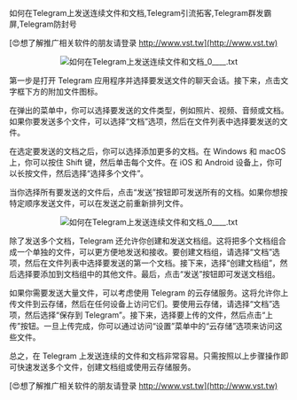 如何在Telegram上发送连续文件和文档,Telegram引流拓客,Telegram群发霸屏,Telegram防封号

[😍想了解推广相关软件的朋友请登录 http://www.vst.tw](http://www.vst.tw)

 <center><img src="https://vst.tw/MP4/tuiguang/png/8.png" alt="如何在Telegram上发送连续文件和文档_0____.txt"></center>

第一步是打开 Telegram 应用程序并选择要发送文件的聊天会话。接下来，点击文字框下方的附加文件图标。

在弹出的菜单中，你可以选择要发送的文件类型，例如照片、视频、音频或文档。如果你要发送多个文件，可以选择“文档”选项，然后在文件列表中选择要发送的文件。

在选定要发送的文档之后，你可以选择添加更多的文档。在 Windows 和 macOS 上，你可以按住 Shift 键，然后单击每个文件。在 iOS 和 Android 设备上，你可以长按文件，然后选择“选择多个文件”。

当你选择所有要发送的文件后，点击“发送”按钮即可发送所有的文档。如果你想按特定顺序发送文件，可以在发送之前重新排列文件。

 <center><img src="https://vst.tw/MP4/tuiguang/png/6.png" alt="如何在Telegram上发送连续文件和文档_0____.txt"></center>

除了发送多个文档，Telegram 还允许你创建和发送文档组。这将把多个文档组合成一个单独的文件，可以更方便地发送和接收。要创建文档组，请选择“文档”选项，然后在文件列表中选择要发送的第一个文档。接下来，选择“创建文档组”，然后选择要添加到文档组中的其他文件。最后，点击“发送”按钮即可发送文档组。

如果你需要发送大量文件，可以考虑使用 Telegram 的云存储服务。这将允许你上传文件到云存储，然后在任何设备上访问它们。要使用云存储，请选择“文档”选项，然后选择“保存到 Telegram”。接下来，选择要上传的文件，然后点击“上传”按钮。一旦上传完成，你可以通过访问“设置”菜单中的“云存储”选项来访问这些文件。

总之，在 Telegram 上发送连续的文件和文档非常容易。只需按照以上步骤操作即可快速发送多个文件，创建文档组或使用云存储服务。

[😍想了解推广相关软件的朋友请登录 http://www.vst.tw](http://www.vst.tw)



